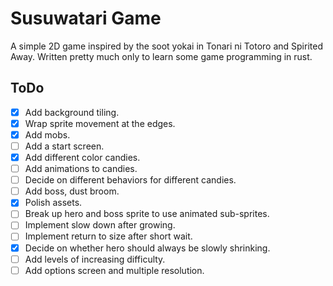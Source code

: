 # Susuwatari Game
A simple 2D game inspired by the soot yokai in Tonari ni Totoro and Spirited Away. Written pretty much only to learn some game programming in rust.

## ToDo
* [X] Add background tiling.
* [X] Wrap sprite movement at the edges.
* [X] Add mobs.
* [ ] Add a start screen.
* [x] Add different color candies.
* [ ] Add animations to candies.
* [ ] Decide on different behaviors for different candies.
* [ ] Add boss, dust broom.
* [x] Polish assets.
* [ ] Break up hero and boss sprite to use animated sub-sprites.
* [ ] Implement slow down after growing.
* [ ] Implement return to size after short wait.
* [x] Decide on whether hero should always be slowly shrinking.
* [ ] Add levels of increasing difficulty.
* [ ] Add options screen and multiple resolution.
